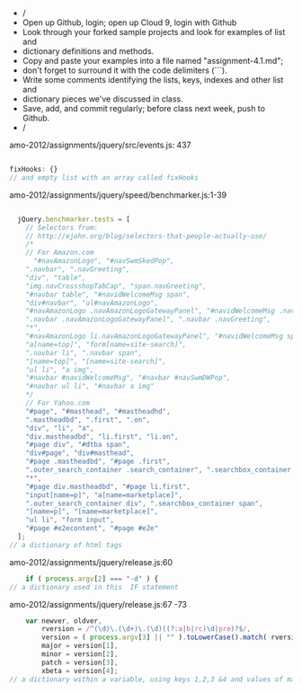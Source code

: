 * /
* Open up Github, login; open up Cloud 9, login with Github
* Look through your forked sample projects and look for examples of list and
* dictionary definitions and methods.
* Copy and paste your examples into a file named "assignment-4.1.md";
* don't forget to surround it with the code delimiters (```).
* Write some comments identifying the lists, keys, indexes and other list and
* dictionary pieces we've discussed in class.
*  Save, add, and commit regularly; before class next week, push to Github.
* /


amo-2012/assignments/jquery/src/events.js: 437
```javascript

fixHooks: {}
// and empty list with an array called fixHooks
```




amo-2012/assignments/jquery/speed/benchmarker.js:1-39
```javascript

  jQuery.benchmarker.tests = [
    // Selectors from:
    // http://ejohn.org/blog/selectors-that-people-actually-use/
    /*
    // For Amazon.com
      "#navAmazonLogo", "#navSwmSkedPop",
    ".navbar", ".navGreeting",
    "div", "table",
    "img.navCrossshopTabCap", "span.navGreeting",
    "#navbar table", "#navidWelcomeMsg span",
    "div#navbar", "ul#navAmazonLogo",
    "#navAmazonLogo .navAmazonLogoGatewayPanel", "#navidWelcomeMsg .navGreeting",
    ".navbar .navAmazonLogoGatewayPanel", ".navbar .navGreeting",
    "*",
    "#navAmazonLogo li.navAmazonLogoGatewayPanel", "#navidWelcomeMsg span.navGreeting",
    "a[name=top]", "form[name=site-search]",
    ".navbar li", ".navbar span",
    "[name=top]", "[name=site-search]",
    "ul li", "a img",
    "#navbar #navidWelcomeMsg", "#navbar #navSwmDWPop",
    "#navbar ul li", "#navbar a img"
    */
    // For Yahoo.com
    "#page", "#masthead", "#mastheadhd",
    ".mastheadbd", ".first", ".on",
    "div", "li", "a",
    "div.mastheadbd", "li.first", "li.on",
    "#page div", "#dtba span",
    "div#page", "div#masthead",
    "#page .mastheadbd", "#page .first",
    ".outer_search_container .search_container", ".searchbox_container .inputtext",
    "*",
    "#page div.mastheadbd", "#page li.first",
    "input[name=p]", "a[name=marketplace]",
    ".outer_search_container div", ".searchbox_container span",
    "[name=p]", "[name=marketplace]",
    "ul li", "form input",
    "#page #e2econtent", "#page #e2e"
  ];
// a dictionary of html tags
```


amo-2012/assignments/jquery/release.js:60
```javascript
    if ( process.argv[2] === "-d" ) {
// a dictionary used in this  IF statement   
```






amo-2012/assignments/jquery/release.js:67 -73
```javascript
    var newver, oldver,
		rversion = /^(\d)\.(\d+)\.(\d)((?:a|b|rc)\d|pre)?$/,
		version = ( process.argv[3] || "" ).toLowerCase().match( rversion ) || {},
		major = version[1],
		minor = version[2],
		patch = version[3],
		xbeta = version[4];
// a dictionary within a variable, using keys 1,2,3 &4 and values of major,minor, patch, & xbeta
```


